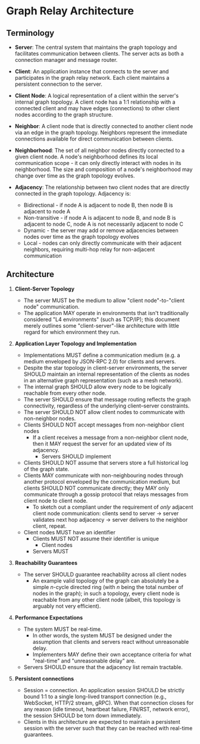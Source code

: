 # Graph Relay Architecture

## Terminology

- **Server**: The central system that maintains the graph topology and facilitates communication between clients. The server acts as both a connection manager and message router.

- **Client**: An application instance that connects to the server and participates in the graph relay network. Each client maintains a persistent connection to the server.

- **Client Node**: A logical representation of a client within the server's internal graph topology. A client node has a 1:1 relationship with a connected client and may have edges (connections) to other client nodes according to the graph structure.

- **Neighbor**: A client node that is directly connected to another client node via an edge in the graph topology. Neighbors represent the immediate connections available for direct communication between clients.

- **Neighborhood**: The set of all neighbor nodes directly connected to a given client node. A node's neighborhood defines its local communication scope - it can only directly interact with nodes in its neighborhood. The size and composition of a node's neighborhood may change over time as the graph topology evolves.

- **Adjacency**: The relationship between two client nodes that are directly connected in the graph topology. Adjacency is:
  - Bidirectional - if node A is adjacent to node B, then node B is adjacent to node A
  - Non-transitive - if node A is adjacent to node B, and node B is adjacent to node C, node A is not necessarily adjacent to node C
  - Dynamic - the server may add or remove adjacencies between nodes over time as the graph topology evolves
  - Local - nodes can only directly communicate with their adjacent neighbors, requiring multi-hop relay for non-adjacent communication

## Architecture

1. **Client-Server Topology**

   - The server MUST be the medium to allow "client node"-to-"client node" communication.
   - The application MAY operate in environments that isn't traditionally considered "L4 environments" (such as TCP/IP); this document merely outlines some "client-server"-like architecture with little regard for which environment they run.

2. **Application Layer Topology and Implementation**

   - Implementations MUST define a communication medium (e.g. a medium enveloped by JSON-RPC 2.0) for clients and servers.
   - Despite the star topology in client-server environments, the server SHOULD maintain an internal representation of the clients as nodes in an alternative graph representation (such as a mesh network).
   - The internal graph SHOULD allow every node to be logically reachable from every other node.
   - The server SHOULD ensure that message routing reflects the graph connectivity, regardless of the underlying client–server constraints.
   - The server SHOULD NOT allow client nodes to communicate with non-neighbor nodes.
   - Clients SHOULD NOT accept messages from non-neighbor client nodes
     - If a client receives a message from a non-neighbor client node, then it MAY request the server for an updated view of its adjacency.
       - Servers SHOULD implement
   - Clients SHOULD NOT assume that servers store a full historical log of the graph state.
   - Clients MAY communicate with non-neighbouring nodes through another protocol enveloped by the communication medium, but clients SHOULD NOT communicate directly; they MAY only communicate through a gossip protocol that relays messages from client node to client node.
     - To sketch out a compliant under the requirement of _only_ adjacent client node communication: clients send to server → server validates next hop adjacency → server delivers to the neighbor client, repeat.
   - Client nodes MUST have an identifier
     - Clients MUST NOT assume their identifier is unique
       - Client nodes
     - Servers MUST

3. **Reachability Guarantees**

   - The server SHOULD guarantee reachability across all client nodes
     - An example valid topology of the graph can absolutely be a simple $n$-cycle directed ring (with $n$ being the total number of nodes in the graph); in such a topology, every client node is reachable from any other client node (albeit, this topology is arguably not very efficient).

4. **Performance Expectations**

   - The system MUST be real-time.
     - In other words, the system MUST be designed under the assumption that clients and servers react without unreasonable delay.
     - Implementers MAY define their own acceptance criteria for what "real-time" and "unreasonable delay" are.
   - Servers SHOULD ensure that the adjacency list remain tractable.

5. **Persistent connections**

   - Session = connection. An application session SHOULD be strictly bound 1:1 to a single long-lived transport connection (e.g., WebSocket, HTTP/2 stream, gRPC). When that connection closes for any reason (idle timeout, heartbeat failure, FIN/RST, network error), the session SHOULD be torn down immediately.
   - Clients in this architecture are expected to maintain a persistent session with the server such that they can be reached with real-time guarantees.
